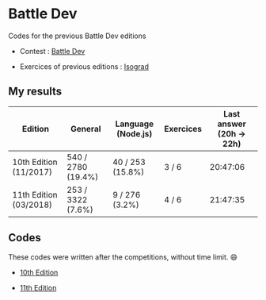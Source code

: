 # Battle Dev

Codes for the previous Battle Dev editions

- Contest : [Battle Dev](https://battledev.blogdumoderateur.com)

- Exercices of previous editions : [Isograd](https://www.isograd.com/FR/solutionconcours.php)

## My results

Edition                | General            | Language (Node.js) | Exercices | Last answer (20h -> 22h)
---------------------- | ------------------ | ------------------ | --------- | -----------
10th Edition (11/2017) | 540 / 2780 (19.4%) | 40 / 253 (15.8%)   | 3 / 6     | 20:47:06
11th Edition (03/2018) | 253 / 3322 (7.6%)  | 9 / 276 (3.2%)     | 4 / 6     | 21:47:35

## Codes

These codes were written after the competitions, without time limit. 😄

- [10th Edition](10th-edition/README.md)

- [11th Edition](11th-edition/README.md)